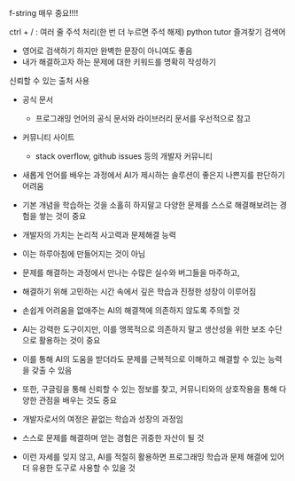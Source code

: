 f-string 매우 중요!!!!

ctrl + / : 여러 줄 주석 처리(한 번 더 누르면 주석 해제)
python tutor 즐겨찾기
검색어
- 영어로 검색하기 하지만 완벽한 문장이 아니여도 좋음
- 내가 해결하고자 하는 문제에 대한 키워드를 명확히 작성하기

신뢰할 수 있는 출처 사용
- 공식 문서
    - 프로그래밍 언어의 공식 문서와 라이브러리 문서를 우선적으로 참고
- 커뮤니티 사이트
    - stack overflow, github issues 등의 개발자 커뮤니티

- 새롭게 언어를 배우는 과정에서 AI가 제시하는 솔루션이 좋은지 나쁜지를 판단하기 어려움
-  기본 개념을 학습하는 것을 소홀히 하지말고 다양한 문제를 스스로 해결해보려는 경험을 쌓는 것이 중요

- 개발자의 가치는 논리적 사고력과 문제해결 능력
- 이는 하루아침에 만들어지는 것이 아님
- 문제를 해결하는 과정에서 만나는 수많은 실수와 버그들을 마주하고,
- 해결하기 위해 고민하는 시간 속에서 깊은 학습과 진정한 성장이 이루어짐

- 손쉽게 어려움을 없애주는 AI의 해결책에 의존하지 않도록 주의할 것
- AI는 강력한 도구이지만, 이를 맹목적으로 의존하지 말고 생산성을 위한 보조 수단으로 활용하는 것이 중요
- 이를 통해 AI의 도움을 받더라도 문제를 근복적으로 이해하고 해결할 수 있는 능력을 갖출 수 있음
- 또한, 구글링을 통해 신뢰할 수 있는 정보를 찾고, 커뮤니티와의 상호작용을 통해 다양한 관점을 배우는 것도 중요
- 개발자로서의 여정은 끝없는 학습과 성장의 과정임
- 스스로 문제를 해결하며 얻는 경험은 귀중한 자산이 될 것

- 이런 자세를 잊지 않고, AI를 적절히 활용하면 프로그래밍 학습과 문제 해결에 있어 더 유용한 도구로 사용할 수 있을 것